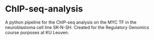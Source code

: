 # ChIP-seq-analysis

A python pipeline for the ChIP-seq analysis on the MYC TF in the neuroblastoma cell line SK-N-SH. Created for the Regulatory Genomics course purposes at KU Leuven.

